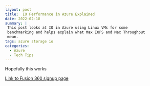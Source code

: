 ```yaml
---
layout: post
title:  IO Performance in Azure Explained
date: 2022-02-18
summary: |
 This post looks at IO in Azure using Linux VMs for some
 benchmarking and helps explain what Max IOPS and Max Throughput 
 mean.
tags: azure storage io
categories:
  - Azure
  - Tech Tips
---
```


Hopefully this works

<a href="https://www.autodesk.com/campaigns/education/fusion-360"> Link to Fusion 360 signup page </a>
